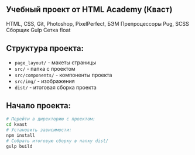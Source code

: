 ##  Учебный проект от HTML Academy (Кваст)
HTML, CSS, Git, Photoshop, PixelPerfect, БЭМ
Препроцессоры Pug, SCSS
Сборщик Gulp
Сетка float

## Структура проекта:
- `page_layout/` - макеты страницы
- `src/` - папка с проектом
- `src/components/` - компоненты проекта
- `src/img/` - изображения
- `dist/` - итоговая сборка проекта


## Начало проекта:
```bash
# Перейти в директорию с проектом:
cd kvast
# Установить зависимости:
npm install
# Собрать итоговую сборку в папку dist/
gulp build
```
